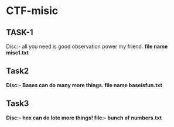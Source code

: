 # CTF-misic

## TASK-1 
Disc:- all you need is good observation power my friend. <b>
file name misc1.txt

## Task2 
Disc:- Bases can do many more things. <b>
 file name baseisfun.txt
 
## Task3
Disc:- hex can do lote more things! file:- bunch of numbers.txt
